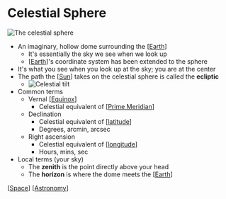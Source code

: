 # Celestial Sphere

![The celestial sphere](/assets/second-brain/2020-09-08-20-03-08.png)

- An imaginary, hollow dome surrounding the [[Earth]]
  - It's essentially the sky we see when we look up
  - [[Earth]]'s coordinate system has been extended to the sphere
- It's what you see when you look up at the sky; you are at the center
- The path the [[Sun]] takes on the celestial sphere is called the **ecliptic**
  - ![Celestial tilt](/assets/second-brain/2020-09-08-20-33-12.png)
- Common terms
  - Vernal [[Equinox]]
    - Celestial equivalent of [[Prime Meridian]]
  - Declination
    - Celestial equivalent of [[latitude]]
    - Degrees, arcmin, arcsec
  - Right ascension
    - Celestial equivalent of [[longitude]]
    - Hours, mins, sec
- Local terms (your sky)
  - The **zenith** is the point directly above your head
  - The **horizon** is where the dome meets the [[Earth]]

[[Space]] [[Astronomy]]

[//begin]: # "Autogenerated link references for markdown compatibility"
[Earth]: earth "Earth 🜨"
[Sun]: sun "Sun"
[Equinox]: equinox "Equinox"
[Prime Meridian]: prime-meridian "Prime Meridian"
[latitude]: latitude "Latitude"
[longitude]: longitude "Longitude"
[Space]: space "Space"
[Astronomy]: astronomy "Astronomy"
[//end]: # "Autogenerated link references"